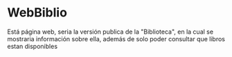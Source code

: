 # WebBiblio
Está página web, seria la versión publica de la "Biblioteca", en la cual se mostraria información sobre ella, además de solo poder consultar que libros estan disponibles
